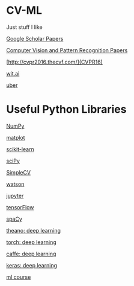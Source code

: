 # CV-ML
Just stuff I like 

[Google Scholar Papers](https://scholar.google.com/citations?view_op=top_venues&hl=en&vq=eng_computervisionpatternrecognition)

[Computer Vision and Pattern Recognition Papers](https://arxiv.org/list/cs.CV/recent)

[http://cvpr2016.thecvf.com/](CVPR16)

[wit.ai](https://wit.ai/docs)

[uber](http://eng.uber.com/)
<!-- Libraries  -->

# Useful Python Libraries
[NumPy](http://www.numpy.org/)

[matplot](http://matplotlib.org/)

[scikit-learn](http://scikit-learn.org/stable/)

[sciPy](http://www.scipy.org/)

[SimpleCV](http://simplecv.org/)

[watson](http://www.ibm.com/watson/developercloud/visual-recognition.html)

[jupyter](http://jupyter.org/)

[tensorFlow](https://www.tensorflow.org/)

[spaCy](https://explosion.ai/blog/spacy-deep-learning-keras)

[theano: deep learning](http://deeplearning.net/software/theano/)

[torch: deep learning](http://torch.ch/)

[caffe: deep learning](http://caffe.berkeleyvision.org/installation.html)

[keras: deep learning](https://keras.io/)


<!-- courses --> 
[ml course](https://www.cs.ox.ac.uk/people/nando.defreitas/machinelearning/)
